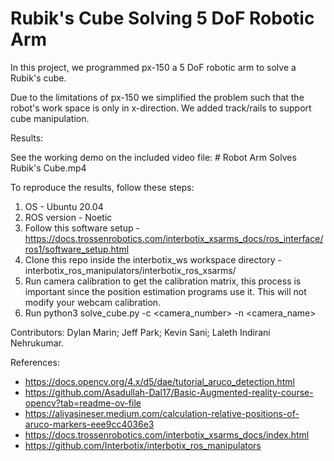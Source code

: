 # Rubik's Cube Solving 5 DoF Robotic Arm

In this project, we programmed px-150 a 5 DoF robotic arm to solve a Rubik's cube. 

Due to the limitations of px-150 we simplified the problem such that the robot's work space is only in x-direction. We added track/rails to support cube manipulation.

Results:

See the working demo on the included video file: # Robot Arm Solves Rubik's Cube.mp4

To reproduce the results, follow these steps:

1. OS - Ubuntu 20.04
2. ROS version - Noetic
3. Follow this software setup - https://docs.trossenrobotics.com/interbotix_xsarms_docs/ros_interface/ros1/software_setup.html
4. Clone this repo inside the interbotix_ws workspace directory - interbotix_ros_manipulators/interbotix_ros_xsarms/
5. Run camera calibration to get the calibration matrix, this process is important since the position estimation programs use it. This will not modify your webcam calibration.
6. Run python3 solve_cube.py -c <camera_number> -n <camera_name>

Contributors:
Dylan Marin; 
Jeff Park; 
Kevin Sani; 
Laleth Indirani Nehrukumar.

References:
- https://docs.opencv.org/4.x/d5/dae/tutorial_aruco_detection.html
- https://github.com/Asadullah-Dal17/Basic-Augmented-reality-course-opencv?tab=readme-ov-file
- https://aliyasineser.medium.com/calculation-relative-positions-of-aruco-markers-eee9cc4036e3
- https://docs.trossenrobotics.com/interbotix_xsarms_docs/index.html
- https://github.com/Interbotix/interbotix_ros_manipulators
